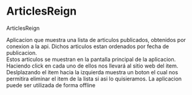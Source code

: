 # ArticlesReign
ArticlesReign


Aplicacion que muestra una lista de articulos publicados, obtenidos por conexion a la api. Dichos articulos estan ordenados por fecha de publicacion.   
Estos articulos se muestran en la pantalla principal de la aplicacion. 
Haciendo click en cada uno de ellos nos llevará al sitio web del item.
Deslplazando el item hacia la izquierda muestra un boton el cual nos permitira eliminar el item de la lista si asi lo quisieramos.
La aplicacion puede ser utilizada de forma offline

